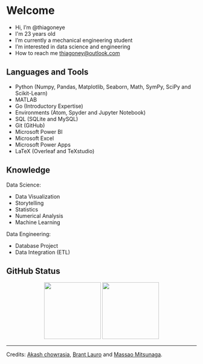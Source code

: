 # Welcome

- Hi, I’m @thiagoneye
- I'm 23 years old
- I’m currently a mechanical engineering student
- I’m interested in data science and engineering
- How to reach me thiagoney@outlook.com

## Languages and Tools

- Python (Numpy, Pandas, Matplotlib, Seaborn, Math, SymPy, SciPy and Scikit-Learn)
- MATLAB
- Go (Introductory Expertise)
- Environments (Atom, Spyder and Jupyter Notebook)
- SQL (SQLite and MySQL)
- Git (GitHub)
- Microsoft Power BI
- Microsoft Excel
- Microsoft Power Apps
- LaTeX (Overleaf and TeXstudio)

## Knowledge

Data Science:

- Data Visualization
- Storytelling
- Statistics
- Numerical Analysis
- Machine Learning

Data Engineering:

- Database Project
- Data Integration (ETL)

## GitHub Status

<p align= "center">
  <img height= "150" src="https://github-readme-stats.vercel.app/api?username=thiagoneye&theme=react&show_icons=true&include_all_commits=true" />
  <img height= "150" src="https://github-readme-stats.vercel.app/api/top-langs/?username=thiagoneye&theme=react&layout=compact" />
</p>

---

[comment]: <> (<p align="left"> <img src="https://komarev.com/ghpvc/?username=thiagoneye" alt="thiagoneye" /> </p>)

Credits: [Akash chowrasia](https://github.com/Akash-chowrasia), [Brant Lauro](https://github.com/BrantLauro) and [Massao Mitsunaga](https://github.com/MassaoMitsunaga).

<!---
thiagoneye/thiagoneye is a ✨ special ✨ repository because its `README.md` (this file) appears on your GitHub profile.
You can click the Preview link to take a look at your changes.
--->
